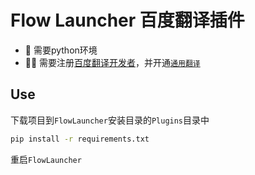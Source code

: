 # Flow Launcher 百度翻译插件

+ 🚀 需要python环境
+ 🤦‍♂️ 需要注册[百度翻译开发者](https://fanyi-api.baidu.com/)，并开通[`通用翻译`](https://fanyi-api.baidu.com/product/11)

## Use

下载项目到`FlowLauncher`安装目录的`Plugins`目录中

```bash
pip install -r requirements.txt
```

重启`FlowLauncher`
